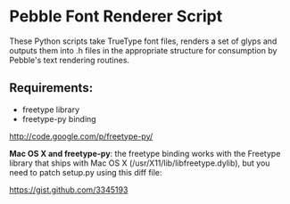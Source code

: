 Pebble Font Renderer Script
===========================

These Python scripts take TrueType font files, renders a set of glyps and outputs them into .h files in the appropriate structure for consumption by Pebble's text rendering routines.

Requirements:
-------------
* freetype library
* freetype-py binding

http://code.google.com/p/freetype-py/

**Mac OS X and freetype-py**: the freetype binding works with the Freetype library that ships with Mac OS X (/usr/X11/lib/libfreetype.dylib), but you need to patch setup.py using this diff file:

https://gist.github.com/3345193
